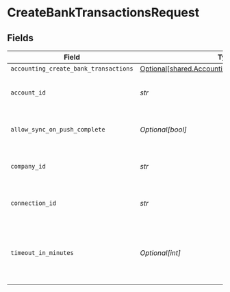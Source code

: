 # CreateBankTransactionsRequest


## Fields

| Field                                                                                                        | Type                                                                                                         | Required                                                                                                     | Description                                                                                                  | Example                                                                                                      |
| ------------------------------------------------------------------------------------------------------------ | ------------------------------------------------------------------------------------------------------------ | ------------------------------------------------------------------------------------------------------------ | ------------------------------------------------------------------------------------------------------------ | ------------------------------------------------------------------------------------------------------------ |
| `accounting_create_bank_transactions`                                                                        | [Optional[shared.AccountingCreateBankTransactions]](../../models/shared/accountingcreatebanktransactions.md) | :heavy_minus_sign:                                                                                           | N/A                                                                                                          |                                                                                                              |
| `account_id`                                                                                                 | *str*                                                                                                        | :heavy_check_mark:                                                                                           | Unique identifier for an account.                                                                            |                                                                                                              |
| `allow_sync_on_push_complete`                                                                                | *Optional[bool]*                                                                                             | :heavy_minus_sign:                                                                                           | Allow a sync upon push completion.                                                                           |                                                                                                              |
| `company_id`                                                                                                 | *str*                                                                                                        | :heavy_check_mark:                                                                                           | Unique identifier for a company.                                                                             | 8a210b68-6988-11ed-a1eb-0242ac120002                                                                         |
| `connection_id`                                                                                              | *str*                                                                                                        | :heavy_check_mark:                                                                                           | Unique identifier for a connection.                                                                          | 2e9d2c44-f675-40ba-8049-353bfcb5e171                                                                         |
| `timeout_in_minutes`                                                                                         | *Optional[int]*                                                                                              | :heavy_minus_sign:                                                                                           | Time limit for the push operation to complete before it is timed out.                                        |                                                                                                              |